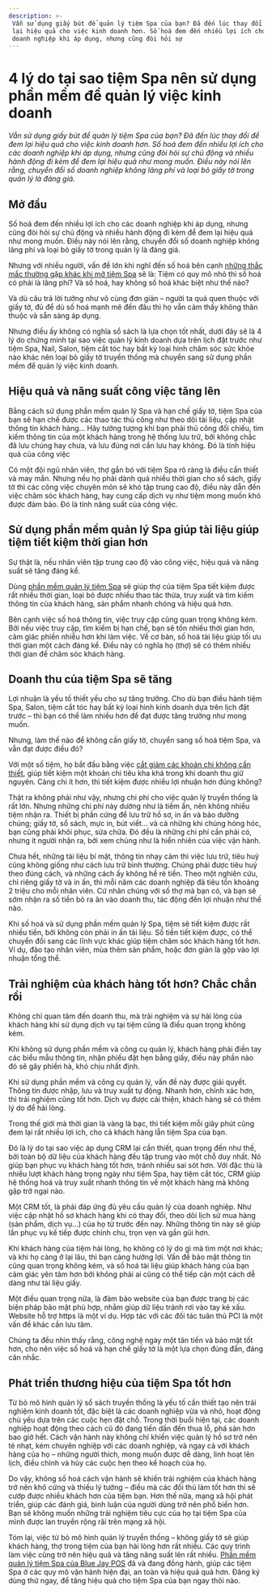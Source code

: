 ```yaml
---
description: >-
 Vẫn sử dụng giấy bút để quản lý tiệm Spa của bạn? Đã đến lúc thay đổi để đem
 lại hiệu quả cho việc kinh doanh hơn. Số hoá đem đến nhiều lợi ích cho các
 doanh nghiệp khi áp dụng, nhưng cũng đòi hỏi sự
---
```


# 4 lý do tại sao tiệm Spa nên sử dụng phần mềm để quản lý việc kinh doanh

_Vẫn sử dụng giấy bút để quản lý tiệm Spa của bạn? Đã đến lúc thay đổi để đem lại hiệu quả cho việc kinh doanh hơn. Số hoá đem đến nhiều lợi ích cho các doanh nghiệp khi áp dụng, nhưng cũng đòi hỏi sự chủ động và nhiều hành động đi kèm để đem lại hiệu quả như mong muốn. Điều này nói lên rằng, chuyển đổi số doanh nghiệp không lãng phí và loại bỏ giấy tờ trong quản lý là đáng giá._

## Mở đầu

Số hoá đem đến nhiều lợi ích cho các doanh nghiệp khi áp dụng, nhưng cũng đòi hỏi sự chủ động và nhiều hành động đi kèm để đem lại hiệu quả như mong muốn. Điều này nói lên rằng, chuyển đổi số doanh nghiệp không lãng phí và loại bỏ giấy tờ trong quản lý là đáng giá.

Nhưng với nhiều người, vấn đề lớn khi nghĩ đến số hoá bên cạnh [những thắc mắc thường gặp khác khi mở tiệm Spa](https://bluejaypos.vn/article/nhung-cau-hoi-thuong-gap-ve-phan-mem-quan-ly-tiem-spa-194) sẽ là: Tiệm có quy mô nhỏ thì số hoá có phải là lãng phí? Và số hoá, hay không số hoá khác biệt như thế nào?

Và dù câu trả lời tưởng như vô cùng đơn giản – người ta quá quen thuộc với giấy tờ, đủ để dù số hoá mạnh mẽ đến đâu thì họ vẫn cảm thấy không thân thuộc và sẵn sàng áp dụng.

Nhưng điều ấy không có nghĩa sổ sách là lựa chọn tốt nhất, dưới đây sẽ là 4 lý do chứng minh tại sao việc quản lý kinh doanh dựa trên lịch đặt trước như tiệm Spa, Nail, Salon, tiệm cắt tóc hay bất kỳ loại hình chăm sóc sức khỏe nào khác nên loại bỏ giấy tờ truyền thống mà chuyển sang sử dụng phần mềm để quản lý việc kinh doanh.

## Hiệu quả và năng suất công việc tăng lên

Bằng cách sử dụng phần mềm quản lý Spa và hạn chế giấy tờ, tiệm Spa của bạn sẽ hạn chế được các thao tác thủ công như theo dõi tài liệu, cập nhật thông tin khách hàng… Hãy tưởng tượng khi bạn phải thủ công đối chiếu, tìm kiếm thông tin của một khách hàng trong hệ thống lưu trữ, bởi không chắc đã lưu chúng hay chưa, và lưu đúng nơi cần lưu hay không. Đó là tính hiệu quả của công việc

Có một đội ngũ nhân viên, thợ gắn bó với tiệm Spa rõ ràng là điều cần thiết và may mắn. Nhưng nếu họ phải dành quá nhiều thời gian cho sổ sách, giấy tờ thì các công việc chuyên môn sẽ khó tập trung cao độ, điều này dẫn đến việc chăm sóc khách hàng, hay cung cấp dịch vụ như tiệm mong muốn khó được đảm bảo. Đó là tính năng suất của công việc.

## Sử dụng phần mềm quản lý Spa giúp tài liệu giúp tiệm tiết kiệm thời gian hơn

Sự thật là, nếu nhân viên tập trung cao độ vào công việc, hiệu quả và năng suất sẽ tăng đáng kể.

Dùng [phần mềm quản lý tiệm Spa](https://bluejaypos.vn/article/tai-sao-nen-quan-ly-tiem-spa-bang-phan-mem-190) sẽ giúp thợ của tiệm Spa tiết kiệm được rất nhiều thời gian, loại bỏ được nhiều thao tác thừa, truy xuất và tìm kiếm thông tin của khách hàng, sản phẩm nhanh chóng và hiệu quả hơn.

Bên cạnh việc số hoá thông tin, việc truy cập cũng quan trọng không kém. Bởi nếu việc truy cập, tìm kiếm bị hạn chế, bạn sẽ tốn nhiều thời gian hơn, cảm giác phiền nhiễu hơn khi làm việc. Về cơ bản, số hoá tài liệu giúp tối ưu thời gian một cách đáng kể. Điều này có nghĩa họ (thợ) sẽ có thêm nhiều thời gian để chăm sóc khách hàng.

## Doanh thu của tiệm Spa sẽ tăng

Lợi nhuận là yếu tố thiết yếu cho sự tăng trưởng. Cho dù bạn điều hành tiệm Spa, Salon, tiệm cắt tóc hay bất kỳ loại hình kinh doanh dựa trên lịch đặt trước – thì bạn có thể làm nhiều hơn để đạt được tăng trưởng như mong muốn.

Nhưng, làm thế nào để không cần giấy tờ, chuyển sang số hoá tiệm Spa, và vẫn đạt được điều đó?

Với một số tiệm, họ bắt đầu bằng việc [cắt giảm các khoản chi không cần thiết](https://bluejaypos.vn/article/mo-tiem-spa-nho-can-bao-nhieu-tien-189), giúp tiết kiệm một khoản chi tiêu kha khá trong khi doanh thu giữ nguyên. Càng chi ít hơn, thì tiết kiệm được nhiều lợi nhuận hơn đúng không?

Thật ra không phải như vậy, nhưng chi phí cho việc quản lý truyền thống là rất lớn. Nhưng những chi phí này dường như là tiềm ẩn, nên không nhiều tiệm nhận ra. Thiết bị phần cứng để lưu trữ hồ sơ, in ấn và bảo dưỡng chúng; giấy tờ, sổ sách, mực in, bút viết… và cả những khi chúng hỏng hóc, bạn cũng phải khôi phục, sửa chữa. Đó đều là những chi phí cần phải có, nhưng ít người nhận ra, bởi xem chúng như là hiển nhiên của việc vận hành.

Chưa hết, những tài liệu bí mật, thông tin nhạy cảm thì việc lưu trữ, tiêu huỷ cũng không giống như cách lưu trữ bình thường. Chúng phải được tiêu huỷ theo đúng cách, và những cách ấy không hề rẻ tiền. Theo một nghiên cứu, chỉ riêng giấy tờ và in ấn, thì mỗi năm các doanh nghiệp đã tiêu tốn khoảng 2 triệu cho mỗi nhân viên. Cứ nhân chúng với số thợ mà bạn có, và bạn sẽ sớm nhận ra số tiền bỏ ra ăn vào doanh thu, tác động đến lợi nhuận như thế nào.

Khi số hoá và sử dụng phần mềm quản lý Spa, tiệm sẽ tiết kiệm được rất nhiều tiền, bởi không còn phải in ấn tài liệu. Số tiền tiết kiệm được, có thể chuyển đổi sang các lĩnh vực khác giúp tiệm chăm sóc khách hàng tốt hơn. Ví dụ, đào tạo nhân viên, mùa thêm sản phẩm, hoặc đơn giản là gộp vào lợi nhuận tổng thể.

## Trải nghiệm của khách hàng tốt hơn? Chắc chắn rồi

Không chỉ quan tâm đến doanh thu, mà trải nghiệm và sự hài lòng của khách hàng khi sử dụng dịch vụ tại tiệm cũng là điều quan trọng không kém.

Khi không sử dụng phần mềm và công cụ quản lý, khách hàng phải điền tay các biểu mẫu thông tin, nhận phiếu đặt hẹn bằng giấy, điều này phần nào đó sẽ gây phiền hà, khó chịu nhất định.

Khi sử dụng phần mềm và công cụ quản lý, vấn đề này được giải quyết. Thông tin được nhập, lưu và truy xuất tự động. Nhanh hơn, chính xác hơn, thì trải nghiệm cũng tốt hơn. Dịch vụ được cải thiện, khách hàng sẽ có thêm lý do để hài lòng.

Trong thế giới mà thời gian là vàng là bạc, thì tiết kiệm mỗi giây phút cũng đem lại rất nhiều lợi ích, cho cả khách hàng lẫn tiệm Spa của bạn.

Đó là lý do tại sao việc áp dụng CRM lại cần thiết, quan trọng đến như thế, bởi toàn bộ dữ liệu của khách hàng đều tập trung vào một chỗ duy nhất. Nó giúp bạn phục vụ khách hàng tốt hơn, tránh nhiều sai sót hơn. Với đặc thù là nhiều lượt khách hàng trong ngày như tiệm Spa, hay tiệm cắt tóc, CRM giúp hệ thống hoá và truy xuất nhanh thông tin về một khách hàng mà không gặp trở ngại nào.

Một CRM tốt, là phải đáp ứng đủ yêu cầu quản lý của doanh nghiệp. Như việc cập nhật hồ sơ khách hàng khi có thay đổi, theo dõi lịch sử mua hàng (sản phẩm, dịch vụ…) của họ từ trước đến nay. Những thông tin này sẽ giúp lần phục vụ kế tiếp được chỉnh chu, trọn vẹn và gần gũi hơn.

Khi khách hàng của tiệm hài lòng, họ không có lý do gì mà tìm một nơi khác; và khi họ càng ở lại lâu, thì bạn càng hưởng lợi. Vấn đề bảo mật thông tin cũng quan trọng không kém, và số hoá tài liệu giúp khách hàng của bạn cảm giác yên tâm hơn bởi không phải ai cũng có thể tiếp cận một cách dễ dàng như tài liệu giấy.

Một điều quan trọng nữa, là đảm bảo website của bạn được trang bị các biện pháp bảo mật phù hợp, nhằm giúp dữ liệu tránh rơi vào tay kẻ xấu. Website hỗ trợ https là một ví dụ. Hợp tác với các đối tác tuân thủ PCI là một vấn đề khác cần lưu tâm.

Chúng ta đều nhìn thấy rằng, công nghệ ngày một tân tiến và bảo mật tốt hơn, cho nên việc số hoá và hạn chế giấy tờ là một lựa chọn đúng đắn, đáng cân nhắc.

## Phát triển thương hiệu của tiệm Spa tốt hơn

Từ bỏ mô hình quản lý sổ sách truyền thống là yếu tố cần thiết tạo nên trải nghiệm kinh doanh tốt, đặc biệt là các doanh nghiệp vừa và nhỏ, hoạt động chủ yếu dựa trên các cuộc hẹn đặt chỗ. Trong thời buổi hiện tại, các doanh nghiệp hoạt động theo cách cũ đó đang tiến dần đến thua lỗ, phá sản hơn bao giờ hết. Cách vận hành này không chỉ khiến việc quản lý hồ sơ trở nên tẻ nhạt, kém chuyên nghiệp với các doanh nghiệp, và ngay cả với khách hàng của họ – những người thích, mong muốn được dễ dàng, linh hoạt lên lịch, điều chỉnh và hủy các cuộc hẹn theo kế hoạch của họ.

Do vậy, không số hoá cách vận hành sẽ khiến trải nghiệm của khách hàng trở nên khô cứng và thiếu lý tưởng – điều mà các đối thủ làm tốt hơn thì sẽ cướp được nhiều khách hơn của tiệm bạn. Hơn thế nữa, mạng xã hội phát triển, giúp các đánh giá, bình luận của người dùng trở nên phổ biến hơn. Bạn sẽ không muốn những trải nghiệm tiêu cực của họ tại tiệm Spa của mình được lan truyền rộng rãi trên mạng xã hội.

Tóm lại, việc từ bỏ mô hình quản lý truyền thống – không giấy tờ sẽ giúp khách hàng, thợ trong tiệm của bạn hài lòng hơn rất nhiều. Các quy trình làm việc cũng trở nên hiệu quả và tăng năng suất lên rất nhiều. [Phần mềm quản lý tiệm Spa của Blue Jay POS](https://bluejaypos.vn/article/phan-mem-quan-ly-tiem-spa-la-gi-lam-the-nao-de-lua-chon-phu-hop-voi-tiem-spa-cua-ban-192) đã và đang đồng hành, giúp các tiệm Spa ở các quy mô vận hành hiện đại, an toàn và hiệu quả quả hơn. Đăng ký dùng thử ngay, để tăng hiệu quả cho tiệm Spa của bạn ngay thôi nào.
